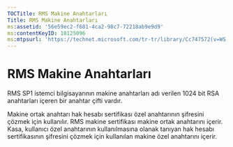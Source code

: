 ```yaml
---
TOCTitle: RMS Makine Anahtarları
Title: RMS Makine Anahtarları
ms:assetid: '56e59ec2-f681-4ca2-98c7-72218ab9e9d9'
ms:contentKeyID: 18125096
ms:mtpsurl: 'https://technet.microsoft.com/tr-tr/library/Cc747572(v=WS.10)'
---
```


RMS Makine Anahtarları
======================

RMS SP1 istemci bilgisayarının makine anahtarları adı verilen 1024 bit RSA anahtarları içeren bir anahtar çifti vardır.

Makine ortak anahtarı hak hesabı sertifikası özel anahtarının şifresini çözmek için kullanılır. RMS makine sertifikası makine ortak anahtarını içerir. Kasa, kullanıcı özel anahtarının kullanılmasına olanak tanıyan hak hesabı sertifikasının şifresini çözmek için kullanılan makine özel anahtarını içerir.
